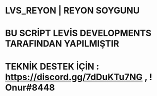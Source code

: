 # LVS_REYON | REYON SOYGUNU
# BU SCRİPT LEVİS DEVELOPMENTS TARAFINDAN YAPILMIŞTIR 
# TEKNİK DESTEK İÇİN : https://discord.gg/7dDuKTu7NG , ! Onur#8448

